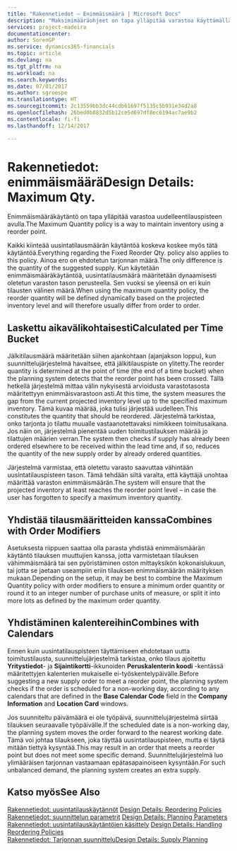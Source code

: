 ```yaml
---
title: "Rakennetiedot – Enimmäismäärä | Microsoft Docs"
description: "Maksimimääräohjeet on tapa ylläpitää varastoa käyttämällä jälkitilauspistettä."
services: project-madeira
documentationcenter: 
author: SorenGP
ms.service: dynamics365-financials
ms.topic: article
ms.devlang: na
ms.tgt_pltfrm: na
ms.workload: na
ms.search.keywords: 
ms.date: 07/01/2017
ms.author: sgroespe
ms.translationtype: HT
ms.sourcegitcommit: 2c13559bb3dc44cdb61697f5135c5b931e34d2a8
ms.openlocfilehash: 26bed0b8832d5b12ce5d697df8ec6194ac7ae9b2
ms.contentlocale: fi-fi
ms.lasthandoff: 12/14/2017

---
```

# <a name="design-details-maximum-qty"></a><span data-ttu-id="7dec9-103">Rakennetiedot: enimmäismäärä</span><span class="sxs-lookup"><span data-stu-id="7dec9-103">Design Details: Maximum Qty.</span></span>
<span data-ttu-id="7dec9-104">Enimmäismääräkäytäntö on tapa ylläpitää varastoa uudelleentilauspisteen avulla.</span><span class="sxs-lookup"><span data-stu-id="7dec9-104">The Maximum Quantity policy is a way to maintain inventory using a reorder point.</span></span>  
  
 <span data-ttu-id="7dec9-105">Kaikki kiinteää uusintatilausmäärän käytäntöä koskeva koskee myös tätä käytäntöä.</span><span class="sxs-lookup"><span data-stu-id="7dec9-105">Everything regarding the Fixed Reorder Qty. policy also applies to this policy.</span></span> <span data-ttu-id="7dec9-106">Ainoa ero on ehdotetun tarjonnan määrä.</span><span class="sxs-lookup"><span data-stu-id="7dec9-106">The only difference is the quantity of the suggested supply.</span></span> <span data-ttu-id="7dec9-107">Kun käytetään enimmäismääräkäytäntöä, uusintatilausmäärä määritetään dynaamisesti oletetun varaston tason perusteella. Sen vuoksi se yleensä on eri kuin tilausten välinen määrä.</span><span class="sxs-lookup"><span data-stu-id="7dec9-107">When using the maximum quantity policy, the reorder quantity will be defined dynamically based on the projected inventory level and will therefore usually differ from order to order.</span></span>  
  
## <a name="calculated-per-time-bucket"></a><span data-ttu-id="7dec9-108">Laskettu aikavälikohtaisesti</span><span class="sxs-lookup"><span data-stu-id="7dec9-108">Calculated per Time Bucket</span></span>  
 <span data-ttu-id="7dec9-109">Jälkitilausmäärä määritetään siihen ajankohtaan (ajanjakson loppu), kun suunnittelujärjestelmä havaitsee, että jälkitilauspiste on ylitetty.</span><span class="sxs-lookup"><span data-stu-id="7dec9-109">The reorder quantity is determined at the point of time (the end of a time bucket) when the planning system detects that the reorder point has been crossed.</span></span> <span data-ttu-id="7dec9-110">Tällä hetkellä järjestelmä mittaa välin nykyisestä arvioidusta varastotasosta määritettyyn enimmäisvarastoon asti.</span><span class="sxs-lookup"><span data-stu-id="7dec9-110">At this time, the system measures the gap from the current projected inventory level up to the specified maximum inventory.</span></span> <span data-ttu-id="7dec9-111">Tämä kuvaa määrää, joka tulisi järjestää uudelleen.</span><span class="sxs-lookup"><span data-stu-id="7dec9-111">This constitutes the quantity that should be reordered.</span></span> <span data-ttu-id="7dec9-112">Järjestelmä tarkistaa, onko tarjonta jo tilattu muualle vastaanotettavaksi nimikkeen toimitusaikana. Jos näin on, järjestelmä pienentää uuden toimitustilauksen määrää jo tilattujen määrien verran.</span><span class="sxs-lookup"><span data-stu-id="7dec9-112">The system then checks if supply has already been ordered elsewhere to be received within the lead time and, if so, reduces the quantity of the new supply order by already ordered quantities.</span></span>  
  
 <span data-ttu-id="7dec9-113">Järjestelmä varmistaa, että oletettu varasto saavuttaa vähintään uusintatilauspisteen tason. Tämä tehdään siltä varalta, että käyttäjä unohtaa määrittää varaston enimmäismäärän.</span><span class="sxs-lookup"><span data-stu-id="7dec9-113">The system will ensure that the projected inventory at least reaches the reorder point level – in case the user has forgotten to specify a maximum inventory quantity.</span></span>  
  
## <a name="combines-with-order-modifiers"></a><span data-ttu-id="7dec9-114">Yhdistää tilausmääritteiden kanssa</span><span class="sxs-lookup"><span data-stu-id="7dec9-114">Combines with Order Modifiers</span></span>  
 <span data-ttu-id="7dec9-115">Asetuksesta riippuen saattaa olla parasta yhdistää enimmäismäärän käytäntö tilauksen muuttujien kanssa, jotta varmistetaan tilauksen vähimmäismäärä tai sen pyöristäminen oston mittayksikön kokonaislukuun, tai jotta se jaetaan useampiin eriin tilauksen enimmäismäärän määrityksen mukaan.</span><span class="sxs-lookup"><span data-stu-id="7dec9-115">Depending on the setup, it may be best to combine the Maximum Quantity policy with order modifiers to ensure a minimum order quantity or round it to an integer number of purchase units of measure, or split it into more lots as defined by the maximum order quantity.</span></span>  
  
## <a name="combines-with-calendars"></a><span data-ttu-id="7dec9-116">Yhdistäminen kalentereihin</span><span class="sxs-lookup"><span data-stu-id="7dec9-116">Combines with Calendars</span></span>  
 <span data-ttu-id="7dec9-117">Ennen kuin uusintatilauspisteen täyttämiseen ehdotetaan uutta toimitustilausta, suunnittelujärjestelmä tarkistaa, onko tilaus ajoitettu **Yritystiedot**- ja **Sijaintikortti**-ikkunoiden **Peruskalenterin koodi** -kentässä määritettyjen kalenterien mukaiselle ei-työskentelypäivälle.</span><span class="sxs-lookup"><span data-stu-id="7dec9-117">Before suggesting a new supply order to meet a reorder point, the planning system checks if the order is scheduled for a non-working day, according to any calendars that are  defined in the **Base Calendar Code** field in the **Company Information** and **Location Card** windows.</span></span>  
  
 <span data-ttu-id="7dec9-118">Jos suunniteltu päivämäärä ei ole työpäivä, suunnittelujärjestelmä siirtää tilauksen seuraavalle työpäivälle.</span><span class="sxs-lookup"><span data-stu-id="7dec9-118">If the scheduled date is a non-working day, the planning system moves the order forward to the nearest working date.</span></span> <span data-ttu-id="7dec9-119">Tämä voi johtaa tilaukseen, joka täyttää uusintatilauspisteen, mutta ei täytä mitään tiettyä kysyntää.</span><span class="sxs-lookup"><span data-stu-id="7dec9-119">This may result in an order that meets a reorder point but does not meet some specific demand.</span></span> <span data-ttu-id="7dec9-120">Suunnittelujärjestelmä luo ylimääräisen tarjonnan vastaamaan epätasapainoiseen kysyntään.</span><span class="sxs-lookup"><span data-stu-id="7dec9-120">For such unbalanced demand, the planning system creates an extra supply.</span></span>  
  
## <a name="see-also"></a><span data-ttu-id="7dec9-121">Katso myös</span><span class="sxs-lookup"><span data-stu-id="7dec9-121">See Also</span></span>  
 <span data-ttu-id="7dec9-122">[Rakennetiedot: uusintatilauskäytännöt](design-details-reordering-policies.md) </span><span class="sxs-lookup"><span data-stu-id="7dec9-122">[Design Details: Reordering Policies](design-details-reordering-policies.md) </span></span>  
 <span data-ttu-id="7dec9-123">[Rakennetiedot: suunnittelun parametrit](design-details-planning-parameters.md) </span><span class="sxs-lookup"><span data-stu-id="7dec9-123">[Design Details: Planning Parameters](design-details-planning-parameters.md) </span></span>  
 <span data-ttu-id="7dec9-124">[Rakennetiedot: uusintatilauskäytäntöjen käsittely](design-details-handling-reordering-policies.md) </span><span class="sxs-lookup"><span data-stu-id="7dec9-124">[Design Details: Handling Reordering Policies](design-details-handling-reordering-policies.md) </span></span>  
 [<span data-ttu-id="7dec9-125">Rakennetiedot: Tarjonnan suunnittelu</span><span class="sxs-lookup"><span data-stu-id="7dec9-125">Design Details: Supply Planning</span></span>](design-details-supply-planning.md)
